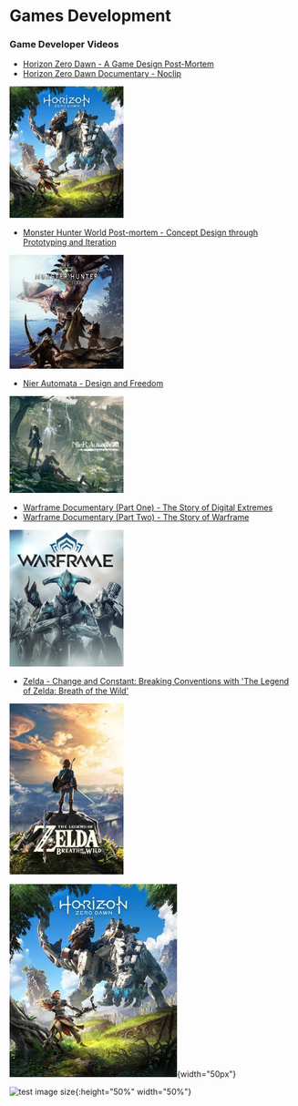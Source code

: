 

# Games Development


### Game Developer Videos



- [Horizon Zero Dawn - A Game Design Post-Mortem](http://www.gdcvault.com/play/1024963/-Horizon-Zero-Dawn-A)
- [Horizon Zero Dawn Documentary - Noclip](https://www.youtube.com/watch?v=h9tLcD1r-6w)

<img src="https://github.com/rusac/games/blob/master/Horizon_Zero_Dawn.jpg" width="200">

- [Monster Hunter World Post-mortem - Concept Design through Prototyping and Iteration](http://www.gdcvault.com/play/1024981/-Monster-Hunter-World-Postmortem)

<img src="https://github.com/rusac/games/blob/master/Monster_Hunter_World_cover_art.jpg" width="200">

- [Nier Automata - Design and Freedom](https://www.gdcvault.com/play/1024894/A-Fun-Time-in-Which)

<img src="https://github.com/rusac/games/blob/master/Nier%20Automata%20small.jpg" width="200">

- [Warframe Documentary (Part One) - The Story of Digital Extremes ](https://www.youtube.com/watch?v=UOE6528pwFc)
- [Warframe Documentary (Part Two) - The Story of Warframe ](https://www.youtube.com/watch?v=NA5vT1LooXk)

<img src="https://github.com/rusac/games/blob/master/Warframe_Cover_Art.png" width="200">

- [Zelda - Change and Constant: Breaking Conventions with 'The Legend of Zelda: Breath of the Wild'](http://www.gdcvault.com/play/1024562/Change-and-Constant-Breaking-Conventions)

<img src="https://github.com/rusac/games/blob/master/The_Legend_of_Zelda_Breath_of_the_Wild.jpg" width="200">

![alttext](Horizon_Zero_Dawn.jpg){width="50px"}

![test image size](/img/post-bg-2015.jpg){:height="50%" width="50%"}
